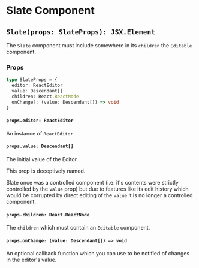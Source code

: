 # Slate Component

## `Slate(props: SlateProps): JSX.Element`

The `Slate` component must include somewhere in its `children` the `Editable` component.

### Props

```typescript
type SlateProps = {
  editor: ReactEditor
  value: Descendant[]
  children: React.ReactNode
  onChange?: (value: Descendant[]) => void
}
```

#### `props.editor: ReactEditor`

An instance of `ReactEditor`

#### `props.value: Descendant[]`

The initial value of the Editor.

This prop is deceptively named.

Slate once was a controlled component (i.e. it's contents were strictly controlled by the `value` prop) but due to features like its edit history which would be corrupted by direct editing of the `value` it is no longer a controlled component.

#### `props.children: React.ReactNode`

The `children` which must contain an `Editable` component.

#### `props.onChange: (value: Descendant[]) => void`

An optional callback function which you can use to be notified of changes in the editor's value.